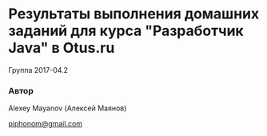 # Результаты выполнения домашних заданий для курса "Разработчик Java" в Otus.ru

Группа 2017-04.2

### Автор

Alexey Mayanov (Алексей Маянов)

piphonom@gmail.com
